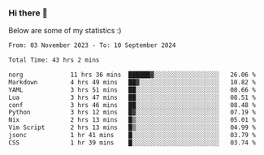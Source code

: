 ### Hi there 👋
Below are some of my statistics :)

<!--START_SECTION:waka-->

```txt
From: 03 November 2023 - To: 10 September 2024

Total Time: 43 hrs 2 mins

norg             11 hrs 36 mins  ██████▓░░░░░░░░░░░░░░░░░░   26.06 %
Markdown         4 hrs 49 mins   ██▓░░░░░░░░░░░░░░░░░░░░░░   10.82 %
YAML             3 hrs 51 mins   ██░░░░░░░░░░░░░░░░░░░░░░░   08.66 %
Lua              3 hrs 47 mins   ██░░░░░░░░░░░░░░░░░░░░░░░   08.51 %
conf             3 hrs 46 mins   ██░░░░░░░░░░░░░░░░░░░░░░░   08.48 %
Python           3 hrs 12 mins   █▓░░░░░░░░░░░░░░░░░░░░░░░   07.19 %
Nix              2 hrs 13 mins   █▒░░░░░░░░░░░░░░░░░░░░░░░   05.01 %
Vim Script       2 hrs 13 mins   █▒░░░░░░░░░░░░░░░░░░░░░░░   04.99 %
jsonc            1 hr 41 mins    █░░░░░░░░░░░░░░░░░░░░░░░░   03.79 %
CSS              1 hr 39 mins    █░░░░░░░░░░░░░░░░░░░░░░░░   03.74 %
```

<!--END_SECTION:waka-->

<!--
**KlapenHz/KlapenHz** is a ✨ _special_ ✨ repository because its `README.md` (this file) appears on your GitHub profile.

Here are some ideas to get you started:

- 🔭 I’m currently working on ...
- 🌱 I’m currently learning ...
- 👯 I’m looking to collaborate on ...
- 🤔 I’m looking for help with ...
- 💬 Ask me about ...
- 📫 How to reach me: ...
- 😄 Pronouns: ...
- ⚡ Fun fact: ...
-->
